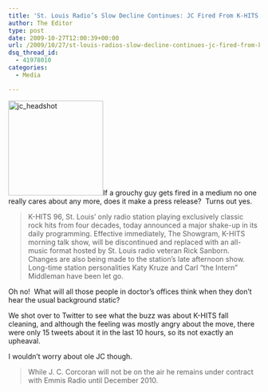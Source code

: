 ```yaml
---
title: 'St. Louis Radio’s Slow Decline Continues: JC Fired From K-HITS'
author: The Editor
type: post
date: 2009-10-27T12:00:39+00:00
url: /2009/10/27/st-louis-radios-slow-decline-continues-jc-fired-from-k-hits/
dsq_thread_id:
  - 41978010
categories:
  - Media

---
```

[<img class="alignright size-full wp-image-2095" title="jc_headshot" src="http://punchingkitty.com/wp-content/uploads/2009/10/jc_headshot.jpg" alt="jc_headshot" width="190" height="190" />][1]If a grouchy guy gets fired in a medium no one really cares about any more, does it make a press release?  Turns out yes.

> K-HITS 96, St. Louis&#8217; only radio station playing exclusively classic rock hits from four decades, today announced a major shake-up in its daily programming. Effective immediately, The Showgram, K-HITS morning talk show, will be discontinued and replaced with an all-music format hosted by St. Louis radio veteran Rick Sanborn. Changes are also being made to the station’s late afternoon show. Long-time station personalities Katy Kruze and Carl “the Intern” Middleman have been let go.

Oh no!  What will all those people in doctor&#8217;s offices think when they don&#8217;t hear the usual background static?

We shot over to Twitter to see what the buzz was about K-HITS fall cleaning, and although the feeling was mostly angry about the move, there were only 15 tweets about it in the last 10 hours, so its not exactly an upheaval.

I wouldn&#8217;t worry about ole JC though.

> While J. C. Corcoran will not be on the air he remains under contract with Emmis Radio until December 2010.

 [1]: http://punchingkitty.com/wp-content/uploads/2009/10/jc_headshot.jpg